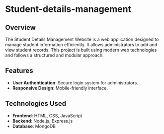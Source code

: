 # Student-details-management
<h2>Overview</h2>
<p>The Student Details Management Website is a web application designed to manage student information efficiently. It allows administrators to add and view student records. This project is built using modern web technologies and follows a structured and modular approach.</p>

<h2>Features</h2>
<ul>
    <li><strong>User Authentication</strong>: Secure login system for administrators.</li>
    <li><strong>Responsive Design</strong>: Mobile-friendly interface.</li>
</ul>

<h2>Technologies Used</h2>
<ul>
    <li><strong>Frontend</strong>: HTML, CSS, JavaScript</li>
    <li><strong>Backend</strong>: Node.js, Express.js</li>
    <li><strong>Database</strong>: MongoDB</li>
</ul>

